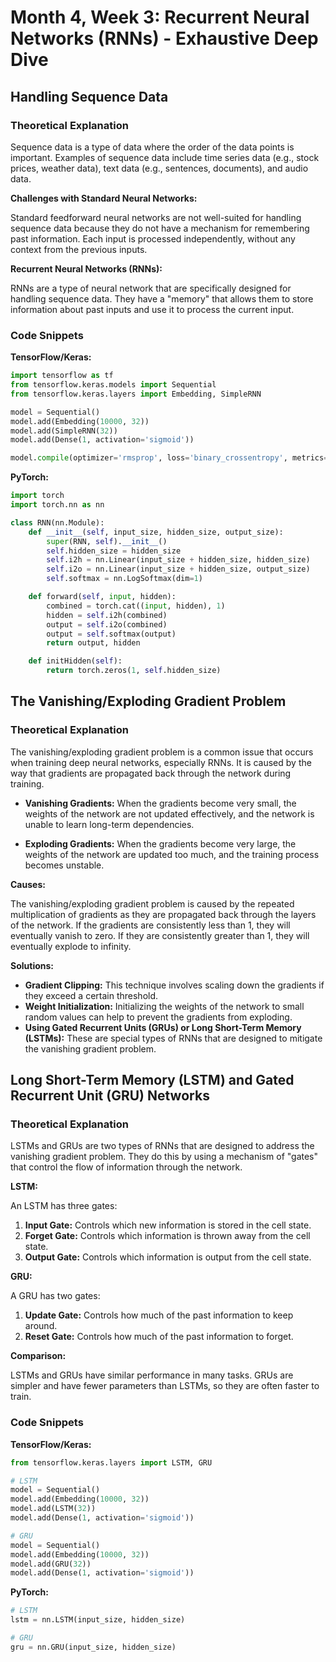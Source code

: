 
# Month 4, Week 3: Recurrent Neural Networks (RNNs) - Exhaustive Deep Dive

## Handling Sequence Data

### Theoretical Explanation

Sequence data is a type of data where the order of the data points is important. Examples of sequence data include time series data (e.g., stock prices, weather data), text data (e.g., sentences, documents), and audio data.

**Challenges with Standard Neural Networks:**

Standard feedforward neural networks are not well-suited for handling sequence data because they do not have a mechanism for remembering past information. Each input is processed independently, without any context from the previous inputs.

**Recurrent Neural Networks (RNNs):**

RNNs are a type of neural network that are specifically designed for handling sequence data. They have a "memory" that allows them to store information about past inputs and use it to process the current input.

### Code Snippets

**TensorFlow/Keras:**

```python
import tensorflow as tf
from tensorflow.keras.models import Sequential
from tensorflow.keras.layers import Embedding, SimpleRNN

model = Sequential()
model.add(Embedding(10000, 32))
model.add(SimpleRNN(32))
model.add(Dense(1, activation='sigmoid'))

model.compile(optimizer='rmsprop', loss='binary_crossentropy', metrics=['acc'])
```

**PyTorch:**

```python
import torch
import torch.nn as nn

class RNN(nn.Module):
    def __init__(self, input_size, hidden_size, output_size):
        super(RNN, self).__init__()
        self.hidden_size = hidden_size
        self.i2h = nn.Linear(input_size + hidden_size, hidden_size)
        self.i2o = nn.Linear(input_size + hidden_size, output_size)
        self.softmax = nn.LogSoftmax(dim=1)

    def forward(self, input, hidden):
        combined = torch.cat((input, hidden), 1)
        hidden = self.i2h(combined)
        output = self.i2o(combined)
        output = self.softmax(output)
        return output, hidden

    def initHidden(self):
        return torch.zeros(1, self.hidden_size)
```

## The Vanishing/Exploding Gradient Problem

### Theoretical Explanation

The vanishing/exploding gradient problem is a common issue that occurs when training deep neural networks, especially RNNs. It is caused by the way that gradients are propagated back through the network during training.

*   **Vanishing Gradients:** When the gradients become very small, the weights of the network are not updated effectively, and the network is unable to learn long-term dependencies.

*   **Exploding Gradients:** When the gradients become very large, the weights of the network are updated too much, and the training process becomes unstable.

**Causes:**

The vanishing/exploding gradient problem is caused by the repeated multiplication of gradients as they are propagated back through the layers of the network. If the gradients are consistently less than 1, they will eventually vanish to zero. If they are consistently greater than 1, they will eventually explode to infinity.

**Solutions:**

*   **Gradient Clipping:** This technique involves scaling down the gradients if they exceed a certain threshold.
*   **Weight Initialization:** Initializing the weights of the network to small random values can help to prevent the gradients from exploding.
*   **Using Gated Recurrent Units (GRUs) or Long Short-Term Memory (LSTMs):** These are special types of RNNs that are designed to mitigate the vanishing gradient problem.

## Long Short-Term Memory (LSTM) and Gated Recurrent Unit (GRU) Networks

### Theoretical Explanation

LSTMs and GRUs are two types of RNNs that are designed to address the vanishing gradient problem. They do this by using a mechanism of "gates" that control the flow of information through the network.

**LSTM:**

An LSTM has three gates:

1.  **Input Gate:** Controls which new information is stored in the cell state.
2.  **Forget Gate:** Controls which information is thrown away from the cell state.
3.  **Output Gate:** Controls which information is output from the cell state.

**GRU:**

A GRU has two gates:

1.  **Update Gate:** Controls how much of the past information to keep around.
2.  **Reset Gate:** Controls how much of the past information to forget.

**Comparison:**

LSTMs and GRUs have similar performance in many tasks. GRUs are simpler and have fewer parameters than LSTMs, so they are often faster to train.

### Code Snippets

**TensorFlow/Keras:**

```python
from tensorflow.keras.layers import LSTM, GRU

# LSTM
model = Sequential()
model.add(Embedding(10000, 32))
model.add(LSTM(32))
model.add(Dense(1, activation='sigmoid'))

# GRU
model = Sequential()
model.add(Embedding(10000, 32))
model.add(GRU(32))
model.add(Dense(1, activation='sigmoid'))
```

**PyTorch:**

```python
# LSTM
lstm = nn.LSTM(input_size, hidden_size)

# GRU
gru = nn.GRU(input_size, hidden_size)
```
